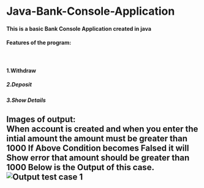 # Java-Bank-Console-Application

#### This is a basic Bank Console Application created in java

#### Features of the program:
<br>

#### 1.Withdraw

##### 2.Deposit

##### 3.Show Details

Images of output: 
<br>
When account is created and when you enter the intial amount
the amount must be greater than 1000 
If Above Condition becomes Falsed it will Show error that amount should be greater than  1000 
Below is the Output of this case.
![Output test case 1](https://imgur.com/8wfIAe8)
---









